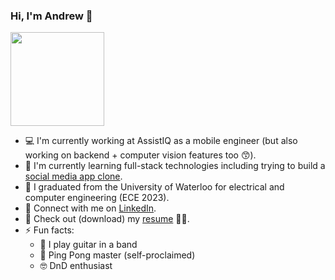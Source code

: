 ### Hi, I'm Andrew 👋

<img src="https://media.giphy.com/media/8bE0EERrvXkq5S9BCa/giphy.gif" width="150" height="150" />

- 💻 I'm currently working at AssistIQ as a mobile engineer (but also working on backend + computer vision features too 😙).
- 🌱 I'm currently learning full-stack technologies including trying to build a [social media app clone](https://github.com/andrewwu-dev/chirp_clone).
- 🏫 I graduated from the University of Waterloo for electrical and computer engineering (ECE 2023).
- 🤝 Connect with me on [LinkedIn](https://www.linkedin.com/in/awudev/).
- 📝 Check out (download) my [resume](https://github.com/andrewwu-dev/andrewwu-dev/files/14662362/AndrewWu_Resume.pdf)
 🙇‍♂️.
- ⚡ Fun facts:
  - 🎸 I play guitar in a band 
  - 🏓 Ping Pong master (self-proclaimed)
  - 🤓 DnD enthusiast


<!--
**andrewwu-dev/andrewwu-dev** is a ✨ _special_ ✨ repository because its `README.md` (this file) appears on your GitHub profile.

Here are some ideas to get you started:

- 🔭 I’m currently working on ...
- 🌱 I’m currently learning ...
- 👯 I’m looking to collaborate on ...
- 🤔 I’m looking for help with ...
- 💬 Ask me about ...
- 📫 How to reach me: ...
- 😄 Pronouns: ...
- ⚡ Fun fact: ...
-->
